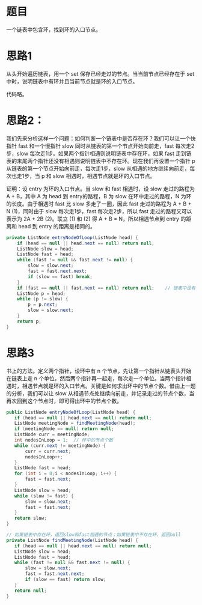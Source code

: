 # 题目

一个链表中包含环，找到环的入口节点。

# 思路1

从头开始遍历链表，用一个 set 保存已经走过的节点。当当前节点已经存在于 set 中时，说明链表中有环并且当前节点就是环的入口节点。

代码略。

# 思路2：

我们先来分析这样一个问题：如何判断一个链表中是否存在环？我们可以让一个快指针 fast 和一个慢指针 slow 同时从链表的第一个节点开始向前走，fast 每次走2步，slow 每次走1步。如果两个指针相遇则说明链表中存在环，如果 fast 走到链表的末尾两个指针还没有相遇则说明链表中不存在环。现在我们再设置一个指针 p 从链表的第一个节点开始向前走，每次走1步，slow 从相遇的地方继续向前走，每次也走1步，当 p 和 slow 相遇时，相遇节点就是环的入口节点。

证明：设 entry 为环的入口节点。当 slow 和 fast 相遇时，设 slow 走过的路程为 A + B，其中 A 为 head 到 entry的路程，B 为 slow 在环中走过的路程，N 为环的长度。由于相遇时 fast 比 slow 多走了一圈，因此 fast 走过的路程为 A + B + N (1)，同时由于 slow 每次走1步，fast 每次走2步，所以 fast 走过的路程又可以表示为 2A + 2B (2)。联立 (1) 和 (2) 得 A + B = N，所以相遇节点到 entry 的距离和 head 到 entry 的距离是相同的。

```java
private ListNode entryNodeOfLoop(ListNode head) {
    if (head == null || head.next == null) return null;
    ListNode slow = head;
    ListNode fast = head;
    while (fast != null && fast.next != null) {
        slow = slow.next;
        fast = fast.next.next;
        if (slow == fast) break;
    }
    if (fast == null || fast.next == null) return null;    // 链表中没有环
    ListNode p = head;
    while (p != slow) {
        p = p.next;
        slow = slow.next;
    }
    return p;
}
```

# 思路3

书上的方法。定义两个指针，设环中有 n 个节点，先让第一个指针从链表头开始在链表上走 n 个单位，然后两个指针再一起走，每次走一个单位。当两个指针相遇时，相遇节点就是环的入口节点。关键是如何求出环中的节点个数。借由上一题的分析，我们可以让 slow 从相遇节点处继续向前走，并记录走过的节点个数，当再次回到这个节点时，即可得出环中的节点个数。

```java
public ListNode entryNodeOfLoop(ListNode head) {
   if (head == null || head.next == null) return null;
   ListNode meetingNode = findMeetingNode(head);
   if (meetingNode == null) return null;
   ListNode curr = meetingNode;
   int nodesInLoop = 1;  // 环中的节点个数
   while (curr.next != meetingNode) {
       curr = curr.next;
       nodesInLoop++;
   }
   ListNode fast = head;
   for (int i = 0;i < nodesInLoop; i++) {
       fast = fast.next;
   }
   ListNode slow = head;
   while (slow != fast) {
       slow = slow.next;
       fast = fast.next;
   }
   return slow;
}

// 如果链表中存在环，返回slow和fast相遇的节点；如果链表中不存在环，返回null
private ListNode findMeetingNode(ListNode head) {
   if (head == null || head.next == null) return null;
   ListNode slow = head;
   ListNode fast = head;
   while (fast != null && fast.next != null) {
       slow = slow.next;
       fast = fast.next.next;
       if (slow == fast) return slow;
   }
   return null;
}
```

